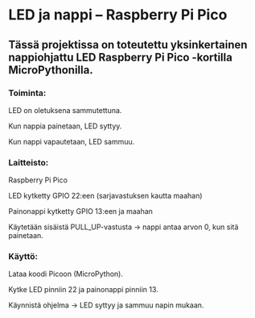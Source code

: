 # LED ja nappi – Raspberry Pi Pico

## Tässä projektissa on toteutettu yksinkertainen nappiohjattu LED Raspberry Pi Pico -kortilla MicroPythonilla.

### Toiminta:

LED on oletuksena sammutettuna.

Kun nappia painetaan, LED syttyy.

Kun nappi vapautetaan, LED sammuu.

### Laitteisto:

Raspberry Pi Pico

LED kytketty GPIO 22:een (sarjavastuksen kautta maahan)

Painonappi kytketty GPIO 13:een ja maahan

Käytetään sisäistä PULL_UP-vastusta → nappi antaa arvon 0, kun sitä painetaan.

### Käyttö:

Lataa koodi Picoon (MicroPython).

Kytke LED pinniin 22 ja painonappi pinniin 13.

Käynnistä ohjelma → LED syttyy ja sammuu napin mukaan.
